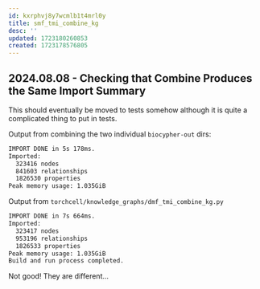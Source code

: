 ```yaml
---
id: kxrphvj8y7wcmlb1t4mrl0y
title: smf_tmi_combine_kg
desc: ''
updated: 1723180260853
created: 1723178576805
---
```

## 2024.08.08 - Checking that Combine Produces the Same Import Summary

This should eventually be moved to tests somehow although it is quite a complicated thing to put in tests.

Output from combining the two individual `biocypher-out` dirs:

```bash
IMPORT DONE in 5s 178ms. 
Imported:
  323416 nodes
  841603 relationships
  1826530 properties
Peak memory usage: 1.035GiB
```

Output from `torchcell/knowledge_graphs/dmf_tmi_combine_kg.py`

```bash
IMPORT DONE in 7s 664ms. 
Imported:
  323417 nodes
  953196 relationships
  1826533 properties
Peak memory usage: 1.035GiB
Build and run process completed.
```

Not good! They are different...

